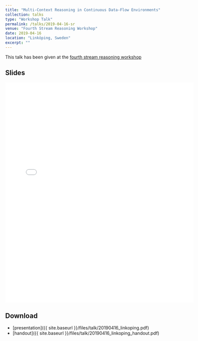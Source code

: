 ```yaml
---
title: "Multi-Context Reasoning in Continuous Data-Flow Environments"
collection: talks
type: "Workshop Talk"
permalink: /talks/2019-04-16-sr
venue: "Fourth Stream Reasoning Workshop"
date: 2019-04-16
location: "Linköping, Sweden"
excerpt: ""
---
```

This talk has been given at the [fourth stream reasoning workshop](https://sr2019.on.liu.se/)

## Slides
<embed src="{{ site.baseurl }}/files/talk/20190416_linkoping.pdf" width="600" height="700" type='application/pdf'> 

## Download
* [presentation]({{ site.baseurl }}/files/talk/20190416_linkoping.pdf)
* [handout]({{ site.baseurl }}/files/talk/20190416_linkoping_handout.pdf)
